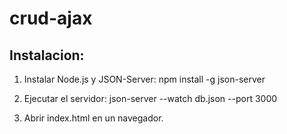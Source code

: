 # crud-ajax

## Instalacion:

1. Instalar Node.js y JSON-Server:
npm install -g json-server

2. Ejecutar el servidor:
json-server --watch db.json --port 3000

3. Abrir index.html en un navegador.